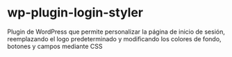 # wp-plugin-login-styler
Plugin de WordPress que permite personalizar la página de inicio de sesión, reemplazando el logo predeterminado y modificando los colores de fondo, botones y campos mediante CSS
